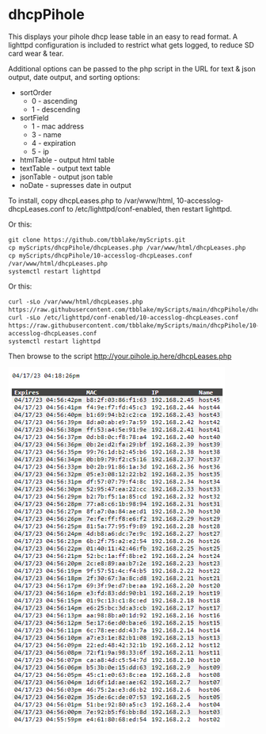 <!-- https://github.com/tbblake/myScripts/tree/main/dhcpPihole -->
# dhcpPihole
This displays your pihole dhcp lease table in an easy to read format.  A lighttpd configuration is included to restrict what gets logged, to reduce SD card wear & tear.

Additional options can be passed to the php script in the URL for text & json output, date output, and sorting options:

* sortOrder
  * 0 - ascending
  * 1 - descending
* sortField
  * 1 - mac address
  * 3 - name
  * 4 - expiration
  * 5 - ip
* htmlTable - output html table
* textTable - output text table
* jsonTable - output json table
* noDate - supresses date in output


To install, copy dhcpLeases.php to /var/www/html, 10-accesslog-dhcpLeases.conf to /etc/lighttpd/conf-enabled, then restart lighttpd.

Or this:

```
git clone https://github.com/tbblake/myScripts.git
cp myScripts/dhcpPihole/dhcpLeases.php /var/www/html/dhcpLeases.php
cp myScripts/dhcpPihole/10-accesslog-dhcpLeases.conf /var/www/html/dhcpLeases.php 
systemctl restart lighttpd
```

Or this:

```
curl -sLo /var/www/html/dhcpLeases.php https://raw.githubusercontent.com/tbblake/myScripts/main/dhcpPihole/dhcpLeases.php
curl -sLo /etc/lighttpd/conf-enabled/10-accesslog-dhcpLeases.conf https://raw.githubusercontent.com/tbblake/myScripts/main/dhcpPihole/10-accesslog-dhcpLeases.conf
systemctl restart lighttpd
```

Then browse to the script http://your.pihole.ip.here/dhcpLeases.php

![example](example.png)